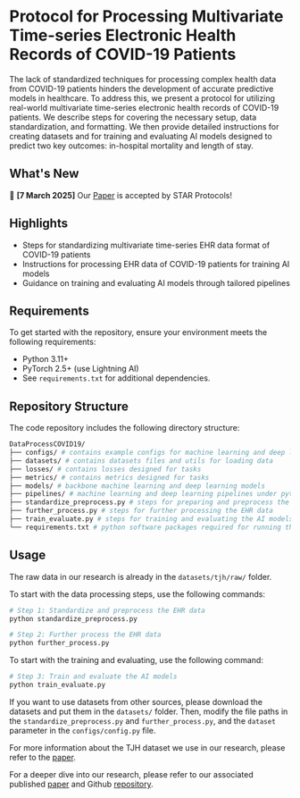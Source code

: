 # Protocol for Processing Multivariate Time-series Electronic Health Records of COVID-19 Patients

The lack of standardized techniques for processing complex health data from COVID-19 patients hinders the development of accurate predictive models in healthcare. To address this, we present a protocol for utilizing real-world multivariate time-series electronic health records of COVID-19 patients. We describe steps for covering the necessary setup, data standardization, and formatting. We then provide detailed instructions for creating datasets and for training and evaluating AI models designed to predict two key outcomes: in-hospital mortality and length of stay.

## What's New

🎉 **[7 March 2025]** Our [Paper](https://star-protocols.cell.com/protocols/4069) is accepted by STAR Protocols!

## Highlights

- Steps for standardizing multivariate time-series EHR data format of COVID-19 patients
- Instructions for processing EHR data of COVID-19 patients for training AI models
- Guidance on training and evaluating AI models through tailored pipelines

## Requirements

To get started with the repository, ensure your environment meets the following requirements:

- Python 3.11+
- PyTorch 2.5+ (use Lightning AI)
- See `requirements.txt` for additional dependencies.

## Repository Structure

The code repository includes the following directory structure:

```bash
DataProcessCOVID19/
├── configs/ # contains example configs for machine learning and deep learning models 
├── datasets/ # contains datasets files and utils for loading data
├── losses/ # contains losses designed for tasks
├── metrics/ # contains metrics designed for tasks
├── models/ # backbone machine learning and deep learning models
├── pipelines/ # machine learning and deep learning pipelines under pytorch lightning framework
├── standardize_preprocess.py # steps for preparing and preprocess the EHR data
├── further_process.py # steps for further processing the EHR data
├── train_evaluate.py # steps for training and evaluating the AI models
└── requirements.txt # python software packages required for running the code
```

## Usage

The raw data in our research is already in the `datasets/tjh/raw/` folder.

To start with the data processing steps, use the following commands:

```bash
# Step 1: Standardize and preprocess the EHR data
python standardize_preprocess.py

# Step 2: Further process the EHR data
python further_process.py
```

To start with the training and evaluating, use the following command:

```bash
# Step 3: Train and evaluate the AI models
python train_evaluate.py
```

If you want to use datasets from other sources, please download the datasets and put them in the `datasets/` folder. Then, modify the file paths in the `standardize_preprocess.py` and `further_process.py`, and the `dataset` parameter in the `configs/config.py` file.

For more information about the TJH dataset we use in our research, please refer to the [paper](https://doi.org/10.1038/s42256-020-0180-7).

For a deeper dive into our research, please refer to our associated published [paper](https://doi.org/10.48550/arxiv.2209.07805) and Github [repository](https://github.com/yhzhu99/pyehr/tree/main).
